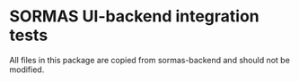 # SORMAS UI-backend integration tests

All files in this package are copied from sormas-backend and should not be modified.
